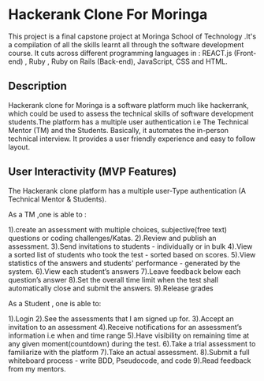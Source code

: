 # Hackerank Clone For Moringa
This project is a final capstone project at Moringa School of Technology .It's a compilation of all the skills learnt all through the software development course. It cuts across different programming languages in : REACT.js (Front-end) , Ruby , Ruby on Rails (Back-end), JavaScript, CSS and HTML.

## Description
Hackerank clone for Moringa is a software platform much like hackerrank, which could be used to assess the technical skills of software development students.The platform has a multiple user authentication i.e The Technical Mentor (TM) and the Students. Basically, it automates the in-person technical interview. It provides a user friendly experience and easy to follow layout. 

## User Interactivity (MVP Features)
The Hackerank clone platform has a multiple user-Type authentication (A Technical Mentor & Students).

As a TM ,one is able to :

1).create an assessment with multiple choices, subjective(free text) questions or coding challenges/Katas.
2).Review and publish an assessment.
3).Send invitations to students - individually or in bulk
4).View a sorted list of students who took the test - sorted based on scores.
5).View statistics of the answers and students' performance - generated by the system.
6).View each student’s answers
7).Leave feedback below each question’s answer
8).Set the overall time limit when the test shall automatically close and submit the answers.
9).Release grades

As a Student , one is able to:

1).Login 
2).See the assessments that I am signed up for.
3).Accept an invitation to an assessment
4).Receive notifications for an assessment’s information i.e when and time range
5).Have visibility on remaining time at any given moment(countdown) during the test.
6).Take a trial assessment to familiarize with the platform
7).Take an actual assessment.
8).Submit a full whiteboard process - write BDD, Pseudocode, and code
9).Read feedback from my mentors.

<!-- ## Project-Setup-Instructions
### Back-End
1)Installation of the Visual studio code . 
2)Git cloning the repository .
3)install the API dependancies by running `bundle install`. 
4)Then run `rails db:migrate db:seed` for the migrations to run and seed data to database.
5)After all the dependancies have been installed run` rails s` or `rails server` to start the server and the back-end will be up running.

### Front-End
1)After Git cloning the application and the back-end running, install REACT dependancies for the front-end by running `npm install`.  
2)After all the dependancies have been installed run `npm start` or `npm run start` to start the server and the app will be up running. -->






